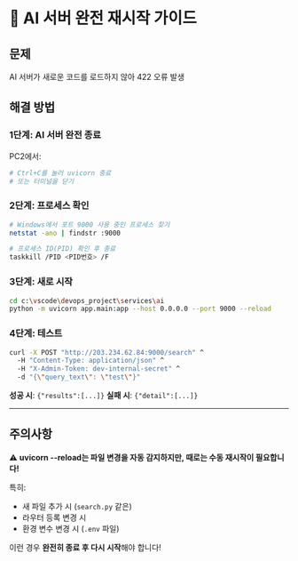 # 🚨 AI 서버 완전 재시작 가이드

## 문제
AI 서버가 새로운 코드를 로드하지 않아 422 오류 발생

## 해결 방법

### 1단계: AI 서버 완전 종료
PC2에서:
```bash
# Ctrl+C를 눌러 uvicorn 종료
# 또는 터미널을 닫기
```

### 2단계: 프로세스 확인
```bash
# Windows에서 포트 9000 사용 중인 프로세스 찾기
netstat -ano | findstr :9000

# 프로세스 ID(PID) 확인 후 종료
taskkill /PID <PID번호> /F
```

### 3단계: 새로 시작
```bash
cd c:\vscode\devops_project\services\ai
python -m uvicorn app.main:app --host 0.0.0.0 --port 9000 --reload
```

### 4단계: 테스트
```bash
curl -X POST "http://203.234.62.84:9000/search" ^
  -H "Content-Type: application/json" ^
  -H "X-Admin-Token: dev-internal-secret" ^
  -d "{\"query_text\": \"test\"}"
```

**성공 시**: `{"results":[...]}`
**실패 시**: `{"detail":[...]}`

---

## 주의사항

⚠️ **uvicorn --reload는 파일 변경을 자동 감지하지만, 때로는 수동 재시작이 필요합니다!**

특히:
- 새 파일 추가 시 (`search.py` 같은)
- 라우터 등록 변경 시
- 환경 변수 변경 시 (`.env` 파일)

이런 경우 **완전히 종료 후 다시 시작**해야 합니다!
